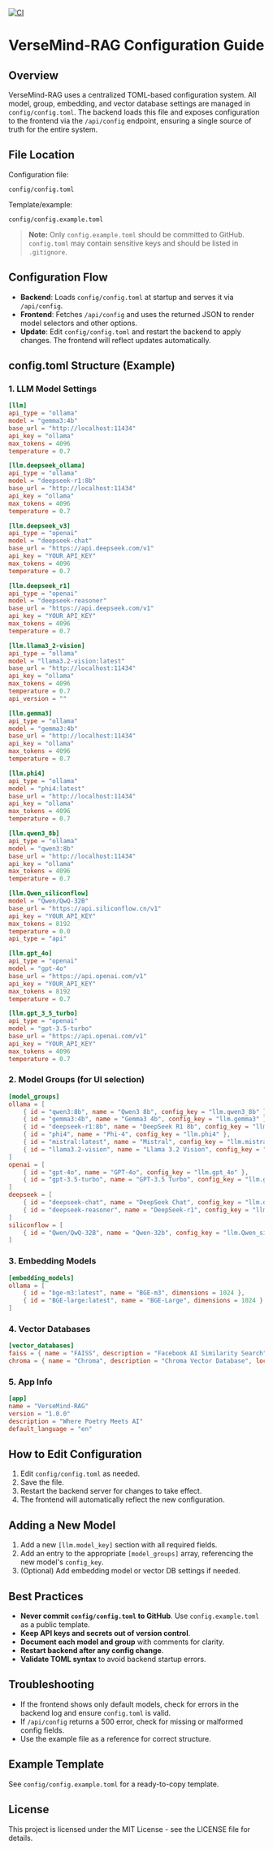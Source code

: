 [![CI](https://github.com/topgoer/VerseMind-RAG/actions/workflows/ci.yml/badge.svg?branch=master)](https://github.com/topgoer/VerseMind-RAG/actions/workflows/ci.yml)

# VerseMind-RAG Configuration Guide

## Overview

VerseMind-RAG uses a centralized TOML-based configuration system. All model, group, embedding, and vector database settings are managed in `config/config.toml`. The backend loads this file and exposes configuration to the frontend via the `/api/config` endpoint, ensuring a single source of truth for the entire system.

## File Location

Configuration file:
```
config/config.toml
```
Template/example:
```
config/config.example.toml
```
> **Note:** Only `config.example.toml` should be committed to GitHub. `config.toml` may contain sensitive keys and should be listed in `.gitignore`.

## Configuration Flow
- **Backend**: Loads `config/config.toml` at startup and serves it via `/api/config`.
- **Frontend**: Fetches `/api/config` and uses the returned JSON to render model selectors and other options.
- **Update**: Edit `config/config.toml` and restart the backend to apply changes. The frontend will reflect updates automatically.

## config.toml Structure (Example)

### 1. LLM Model Settings
```toml
[llm]
api_type = "ollama"
model = "gemma3:4b"
base_url = "http://localhost:11434"
api_key = "ollama"
max_tokens = 4096
temperature = 0.7

[llm.deepseek_ollama]
api_type = "ollama"
model = "deepseek-r1:8b"
base_url = "http://localhost:11434"
api_key = "ollama"
max_tokens = 4096
temperature = 0.7

[llm.deepseek_v3]
api_type = "openai"
model = "deepseek-chat"
base_url = "https://api.deepseek.com/v1"
api_key = "YOUR_API_KEY"
max_tokens = 4096
temperature = 0.7

[llm.deepseek_r1]
api_type = "openai"
model = "deepseek-reasoner"
base_url = "https://api.deepseek.com/v1"
api_key = "YOUR_API_KEY"
max_tokens = 4096
temperature = 0.7

[llm.llama3_2-vision]
api_type = "ollama"
model = "llama3.2-vision:latest"
base_url = "http://localhost:11434"
api_key = "ollama"
max_tokens = 4096
temperature = 0.7
api_version = ""

[llm.gemma3]
api_type = "ollama"
model = "gemma3:4b"
base_url = "http://localhost:11434"
api_key = "ollama"
max_tokens = 4096
temperature = 0.7

[llm.phi4]
api_type = "ollama"
model = "phi4:latest"
base_url = "http://localhost:11434"
api_key = "ollama"
max_tokens = 4096
temperature = 0.7

[llm.qwen3_8b]
api_type = "ollama"
model = "qwen3:8b"
base_url = "http://localhost:11434"
api_key = "ollama"
max_tokens = 4096
temperature = 0.7

[llm.Qwen_siliconflow]
model = "Qwen/QwQ-32B"
base_url = "https://api.siliconflow.cn/v1"
api_key = "YOUR_API_KEY"
max_tokens = 8192   
temperature = 0.0
api_type = "api"

[llm.gpt_4o]
api_type = "openai"
model = "gpt-4o"
base_url = "https://api.openai.com/v1"
api_key = "YOUR_API_KEY"
max_tokens = 8192
temperature = 0.7

[llm.gpt_3_5_turbo]
api_type = "openai"
model = "gpt-3.5-turbo"
base_url = "https://api.openai.com/v1"
api_key = "YOUR_API_KEY"
max_tokens = 4096
temperature = 0.7
```

### 2. Model Groups (for UI selection)
```toml
[model_groups]
ollama = [
    { id = "qwen3:8b", name = "Qwen3 8b", config_key = "llm.qwen3_8b" },    
    { id = "gemma3:4b", name = "Gemma3 4b", config_key = "llm.gemma3" },
    { id = "deepseek-r1:8b", name = "DeepSeek R1 8b", config_key = "llm.deepseek_ollama" },
    { id = "phi4", name = "Phi-4", config_key = "llm.phi4" },
    { id = "mistral:latest", name = "Mistral", config_key = "llm.mistral" },    
    { id = "llama3.2-vision", name = "Llama 3.2 Vision", config_key = "llm.llama3_2_vision" }
]
openai = [
    { id = "gpt-4o", name = "GPT-4o", config_key = "llm.gpt_4o" },
    { id = "gpt-3.5-turbo", name = "GPT-3.5 Turbo", config_key = "llm.gpt_3_5_turbo" }
]
deepseek = [
    { id = "deepseek-chat", name = "DeepSeek Chat", config_key = "llm.deepseek_v3" },
    { id = "deepseek-reasoner", name = "DeepSeek-r1", config_key = "llm.deepseek_r1" }
]
siliconflow = [
    { id = "Qwen/QwQ-32B", name = "Qwen-32b", config_key = "llm.Qwen_siliconflow" }
]
```

### 3. Embedding Models
```toml
[embedding_models]
ollama = [
    { id = "bge-m3:latest", name = "BGE-m3", dimensions = 1024 },
    { id = "BGE-large:latest", name = "BGE-Large", dimensions = 1024 }
]
```

### 4. Vector Databases
```toml
[vector_databases]
faiss = { name = "FAISS", description = "Facebook AI Similarity Search", local = true }
chroma = { name = "Chroma", description = "Chroma Vector Database", local = true }
```

### 5. App Info
```toml
[app]
name = "VerseMind-RAG"
version = "1.0.0"
description = "Where Poetry Meets AI"
default_language = "en"
```

## How to Edit Configuration
1. Edit `config/config.toml` as needed.
2. Save the file.
3. Restart the backend server for changes to take effect.
4. The frontend will automatically reflect the new configuration.

## Adding a New Model
1. Add a new `[llm.model_key]` section with all required fields.
2. Add an entry to the appropriate `[model_groups]` array, referencing the new model's `config_key`.
3. (Optional) Add embedding model or vector DB settings if needed.

## Best Practices
- **Never commit `config/config.toml` to GitHub**. Use `config.example.toml` as a public template.
- **Keep API keys and secrets out of version control**.
- **Document each model and group** with comments for clarity.
- **Restart backend after any config change**.
- **Validate TOML syntax** to avoid backend startup errors.

## Troubleshooting
- If the frontend shows only default models, check for errors in the backend log and ensure `config.toml` is valid.
- If `/api/config` returns a 500 error, check for missing or malformed config fields.
- Use the example file as a reference for correct structure.

## Example Template
See `config/config.example.toml` for a ready-to-copy template.

## License

This project is licensed under the MIT License - see the LICENSE file for details.